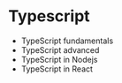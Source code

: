 # Typescript

- TypeScript fundamentals
- TypeScript advanced
- TypeScript in Nodejs
- TypeScript in React
